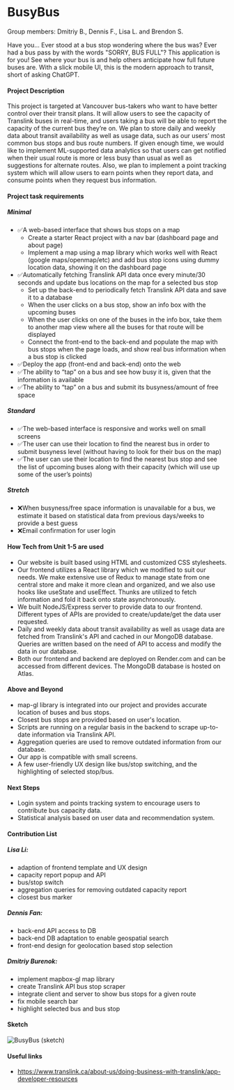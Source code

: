 # BusyBus

Group members: Dmitriy B., Dennis F., Lisa L. and Brendon S.

Have you... Ever stood at a bus stop wondering where the bus was? Ever had a bus pass by with the words "SORRY, BUS FULL"? This application is for you! See where your bus is and help others anticipate how full future buses are. With a slick mobile UI, this is the modern approach to transit, short of asking ChatGPT.

#### Project Description

This project is targeted at Vancouver bus-takers who want to have better control over their transit plans. It will allow users to see the capacity of Translink buses in real-time, and users taking a bus will be able to report the capacity of the current bus they’re on. We plan to store daily and weekly data about transit availability as well as usage data, such as our users’ most common bus stops and bus route numbers. If given enough time, we would like to implement ML-supported data analytics so that users can get notified when their usual route is more or less busy than usual as well as suggestions for alternate routes. Also, we plan to implement a point tracking system which will allow users to earn points when they report data, and consume points when they request bus information.

#### Project task requirements

##### Minimal

- :white_check_mark:A web-based interface that shows bus stops on a map
  - Create a starter React project with a nav bar (dashboard page and about page)
  - Implement a map using a map library which works well with React (google maps/openmap/etc) and add bus stop icons using dummy location data, showing it on the dashboard page
- :white_check_mark:Automatically fetching Translink API data once every minute/30 seconds and update bus locations on the map for a selected bus stop
  - Set up the back-end to periodically fetch Translink API data and save it to a database
  - When the user clicks on a bus stop, show an info box with the upcoming buses
  - When the user clicks on one of the buses in the info box, take them to another map view where all the buses for that route will be displayed
  - Connect the front-end to the back-end and populate the map with bus stops when the page loads, and show real bus information when a bus stop is clicked
- :white_check_mark:Deploy the app (front-end and back-end) onto the web
- :white_check_mark:The ability to “tap” on a bus and see how busy it is, given that the information is available
- :white_check_mark:The ability to “tap” on a bus and submit its busyness/amount of free space

##### Standard

- :white_check_mark:The web-based interface is responsive and works well on small screens
- :white_check_mark:The user can use their location to find the nearest bus in order to submit busyness level (without having to look for their bus on the map)
- :white_check_mark:The user can use their location to find the nearest bus stop and see the list of upcoming buses along with their capacity (which will use up some of the user’s points)


##### Stretch

- :x:When busyness/free space information is unavailable for a bus, we estimate it based on statistical data from previous days/weeks to provide a best guess
- :x:Email confirmation for user login

#### How Tech from Unit 1-5 are used
- Our website is built based using HTML and customized CSS stylesheets.
- Our frontend utilizes a React library which we modified to suit our needs. We make extensive use of Redux to manage state from one central store and make it more clean and organized, and we also use hooks like useState and useEffect. Thunks are utilized to fetch information and fold it back onto state asynchronously.
- We built NodeJS/Express server to provide data to our frontend. Different types of APIs are provided to create/update/get the data user requested.
- Daily and weekly data about transit availability as well as usage data are fetched from Translink's API and cached in our MongoDB database. Queries are written based on the need of API to access and modify the data in our database.
- Both our frontend and backend are deployed on Render.com and can be accessed from different devices. The MongoDB database is hosted on Atlas.

#### Above and Beyond
- map-gl library is integrated into our project and provides accurate location of buses and bus stops.
- Closest bus stops are provided based on user's location.
- Scripts are running on a regular basis in the backend to scrape up-to-date information via Translink API.
- Aggregation queries are used to remove outdated information from our database.
- Our app is compatible with small screens.
- A few user-friendly UX design like bus/stop switching, and the highlighting of selected stop/bus.

  
#### Next Steps
- Login system and points tracking system to encourage users to contribute bus capacity data.
- Statistical analysis based on user data and recommendation system.


#### Contribution List
##### Lisa Li: 
- adaption of frontend template and UX design
- capacity report popup and API
- bus/stop switch
- aggregation queries for removing outdated capacity report
- closest bus marker
##### Dennis Fan:
- back-end API access to DB
- back-end DB adaptation to enable geospatial search
- front-end design for geolocation based stop selection
##### Dmitriy Burenok:
- implement mapbox-gl map library
- create Translink API bus stop scraper
- integrate client and server to show bus stops for a given route
- fix mobile search bar
- highlight selected bus and bus stop

#### Sketch

![BusyBus (sketch)](https://github.com/dburenok/cpsc-455-project/assets/8009732/b6e009bd-dd90-4033-9c2b-ee1489862caf)

#### Useful links

- https://www.translink.ca/about-us/doing-business-with-translink/app-developer-resources
